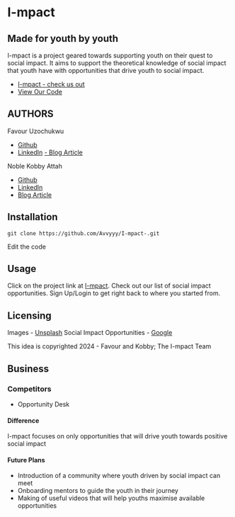 # I-mpact
## Made for youth by youth
I-mpact is a project geared towards supporting youth on their quest to social impact.
It aims to support the theoretical knowledge of social impact that youth have with opportunities that drive youth to social impact.

- [I-mpact - check us out](https://i-mpact.vercel.app/)
- [View Our Code](https://github.com/Avvyyy/I-mpact-.git)

## AUTHORS
Favour Uzochukwu
- [Github](https://www.github.com/Avvyyy/)
- [LinkedIn](https://www.linkedin.com/in/favour-uzochukwu/)
[- Blog Article]()

Noble Kobby Attah
- [Github]()
- [LinkedIn]()
- [Blog Article]()

## Installation
```git
git clone https://github.com/Avvyyy/I-mpact-.git
```
Edit the code

## Usage
Click on the project link at [I-mpact](https://i-mpact.vercel.app/). Check out our list of social impact opportunities.
Sign Up/Login to get right back to where you started from.

## Licensing
Images - [Unsplash](https://www.unsplash.com/)
Social Impact Opportunities - [Google](https://www.google.com)

This idea is copyrighted 2024 - Favour and Kobby; The I-mpact Team

## Business
### Competitors
- Opportunity Desk
#### Difference
I-mpact focuses on only opportunities that will drive youth towards positive social impact

#### Future Plans
- Introduction of a community where youth driven by social impact can meet
- Onboarding mentors to guide the youth in their journey
- Making of useful videos that will help youths maximise available opportunities



